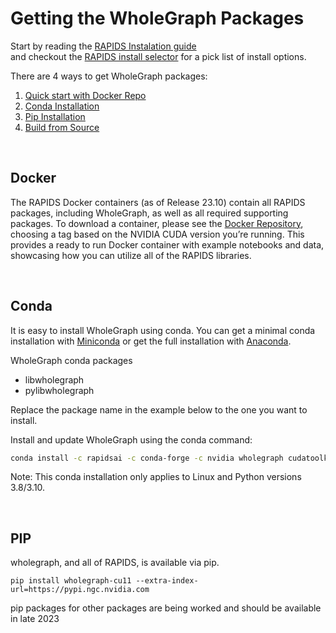 
# Getting the WholeGraph Packages

Start by reading the [RAPIDS Instalation guide](https://docs.rapids.ai/install)  
and checkout the [RAPIDS install selector](https://rapids.ai/start.html) for a pick list of install options.


There are 4 ways to get WholeGraph packages:
1. [Quick start with Docker Repo](#docker)
2. [Conda Installation](#conda)
3. [Pip Installation](#pip)
4. [Build from Source](#SOURCE)


<br>

## Docker
The RAPIDS Docker containers (as of Release 23.10) contain all RAPIDS packages, including WholeGraph, as well as all required supporting packages.   To download a container, please see the [Docker Repository](https://hub.docker.com/r/rapidsai/rapidsai/), choosing a tag based on the NVIDIA CUDA version you’re running.  This provides a ready to run Docker container with example notebooks and data, showcasing how you can utilize all of the RAPIDS libraries.

<br>


## Conda
It is easy to install WholeGraph using conda. You can get a minimal conda installation with [Miniconda](https://conda.io/miniconda.html) or get the full installation with [Anaconda](https://www.anaconda.com/download).

WholeGraph conda packages
 * libwholegraph
 * pylibwholegraph

Replace the package name in the example below to the one you want to install.


Install and update WholeGraph using the conda command:

```bash
conda install -c rapidsai -c conda-forge -c nvidia wholegraph cudatoolkit=11.8
```

Note: This conda installation only applies to Linux and Python versions 3.8/3.10.

<br>

## PIP
wholegraph, and all of RAPIDS, is available via pip.

```
pip install wholegraph-cu11 --extra-index-url=https://pypi.ngc.nvidia.com
```

pip packages for other packages are being worked and should be available in late 2023

<br>
